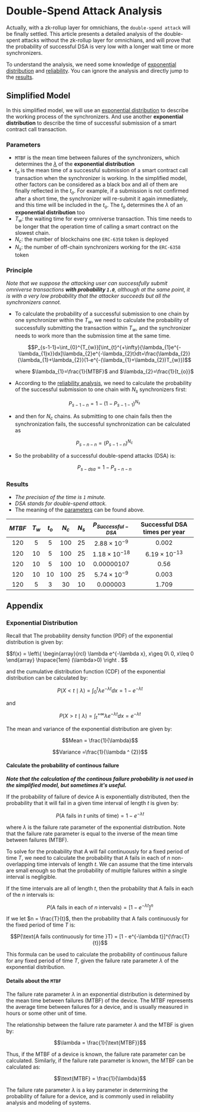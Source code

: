 # Double-Spend Attack Analysis

Actually, with a zk-rollup layer for omnichians, the `double-spend attack` will be finally settled. This article presents a detailed analysis of the double-spent attacks without the zk-rollup layer for omnichians, and will prove that the probability of successful DSA is very low with a longer wait time or more synchronizers.  

To understand the analysis, we need some knowledge of [exponential distribution](#exponential-distribution) and [reliability](./reliability-analysis.md). You can ignore the analysis and directly jump to the [results](#results).  

## Simplified Model  

In this simplified model, we will use an [exponential distribution](#exponential-distribution) to describe the working process of the synchronizers. And use another **exponential distribution** to describe the time of successful submission of a smart contract call transaction.  

### Parameters

- `MTBF` is the mean time between failures of the synchronizers, which determines the [$\lambda$](#details-about-the-mtbf) of the **exponential distribution**
- $t_{o}$ is the mean time of a successful submission of a smart contract call transaction when the synchronizer is working. In the simplified model, other factors can be considered as a black box and all of them are finally reflected in the $t_{o}$. For example, if a submission is not confirmed after a short time, the synchronizer will re-submit it again immediately, and this time will be included in the $t_{o}$. The $t_{o}$ determines the $\lambda$ of an **exponential distribution** too  
- $T_{w}$: the waiting time for every omniverse transaction. This time needs to be longer that the operation time of calling a smart contract on the slowest chain.  
- $N_{c}$: the number of blockchains one `ERC-6358` token is deployed  
- $N_{s}$: the number of off-chain synchronizers working for the `ERC-6358` token  

### Principle

*Note that we suppose the attacking user can successfully submit omniverse transactions **with probability `1.0`**, although at the same point, it is with a very low probability that the attacker succeeds but all the synchronizers cannot.*  

- To calculate the probability of a successful submission to one chain by one synchronizer within the $T_{w}$, we need to calculate the probability of successfully submitting the transaction within $T_{w}$, and the synchronizer needs to work more than the submission time at the same time.  

    $$P_{s-1-1}=\int_{0}^{T_{w}}[\int_{t}^{+\infty}{\lambda_{1}e^{-\lambda_{1}x}}dx]\lambda_{2}e^{-\lambda_{2}t}dt=\frac{\lambda_{2}}{\lambda_{1}+\lambda_{2}}(1-e^{-(\lambda_{1}+\lambda_{2})T_{w}})$$

    where $\lambda_{1}=\frac{1}{MTBF}$ and $\lambda_{2}=\frac{1}{t_{o}}$  

- According to the [reliability analysis](./reliability-analysis.md), we need to calculate the probability of the successful submission to one chain with $N_{s}$ synchronizers first:  

    $$P_{s-1-n}=1-(1-P_{s-1-1})^{N_{s}}$$

- and then for $N_{c}$ chains. As submitting to one chain fails then the synchronization fails, the successful synchronization can be calculated as 
 
    $$P_{s-n-n}=(P_{s-1-n})^{N_{c}}$$  

- So the probability of a successful double-spend attacks (DSA) is:  

    $$P_{s-dsa}=1-P_{s-n-n}$$  

### Results

- *The precision of the time is `1` minute.*
- *DSA stands for double-spend attack.*
- The meaning of the [parameters](#parameters) can be found above.

| $MTBF$ | $T_{w}$ | $t_{o}$ | $N_{c}$ | $N_{s}$ | $P_{Successful-DSA}$ | Successful DSA times per year |
| :----: | :----: | :----: | :----: | :----: | :----: | :----: |
| 120 | 5 | 5 | 100 | 25 | $2.88\times 10^{-9}$ | 0.002 |
| 120 | 10 | 5 | 100 | 25 | $1.18\times 10^{-18}$ | $6.19\times 10^{-13}$|
| 120 | 10 | 5 | 100 | 10 |  0.00000107 | 0.56|
| 120 | 10 | 10 | 100 | 25 | $5.74\times 10^{-9}$ | 0.003 |
| 120 | 5 | 3 | 30 | 10 | 0.000003 | 1.709 |

## Appendix

### Exponential Distribution

Recall that The probability density function (PDF) of the exponential distribution is given by:  

$$f(x) = \left\\{  \begin{array}{rcl} 
\lambda e^{-\lambda x}, x\geq 0\\ 
0, x\leq 0
\end{array} \hspace{1em} (\lambda>0) \right . $$  

and the cumulative distribution function (CDF) of the exponential distribution can be calculated by:  

$$P(X < t\mid\lambda)=\int_{0}^{t}{\lambda e^{-\lambda t}}dx=1-e^{-\lambda t}$$  

and  

$$P(X > t\mid\lambda)=\int_{t}^{+\infty}{\lambda e^{-\lambda t}}dx=e^{-\lambda t}$$  

The mean and variance of the exponential distribution are given by:

$$Mean = \frac{1}{\lambda}$$  

$$Variance =\frac{1}{\lambda ^ {2}}$$  

#### Calculate the probability of continous failure  

***Note that the calculation of the continous failure probability is not used in the simplified model, but sometimes it's useful.***  

If the probability of failure of device A is exponentially distributed, then the probability that it will fail in a given time interval of length $t$ is given by:

$$P(\text{A fails in }t \text{ units of time}) = 1 - e^{-\lambda t}$$

where $\lambda$ is the failure rate parameter of the exponential distribution. Note that the failure rate parameter is equal to the inverse of the mean time between failures (MTBF).

To solve for the probability that A will fail continuously for a fixed period of time $T$, we need to calculate the probability that A fails in each of $n$ non-overlapping time intervals of length $t$. We can assume that the time intervals are small enough so that the probability of multiple failures within a single interval is negligible.

If the time intervals are all of length $t$, then the probability that A fails in each of the $n$ intervals is:

$$P(\text{A fails in each of }n\text{ intervals}) = [1 - e^{-\lambda t}]^n$$

If we let $n = \frac{T}{t}$, then the probability that A fails continuously for the fixed period of time $T$ is:

$$P(\text{A fails continuously for time }T) = [1 - e^{-\lambda t}]^{\frac{T}{t}}$$

This formula can be used to calculate the probability of continuous failure for any fixed period of time $T$, given the failure rate parameter $\lambda$ of the exponential distribution.

#### Details about the `MTBF`

The failure rate parameter $\lambda$ in an exponential distribution is determined by the mean time between failures (MTBF) of the device. The MTBF represents the average time between failures for a device, and is usually measured in hours or some other unit of time.

The relationship between the failure rate parameter $\lambda$ and the MTBF is given by:

$$\lambda = \frac{1}{\text{MTBF}}$$

Thus, if the MTBF of a device is known, the failure rate parameter can be calculated. Similarly, if the failure rate parameter is known, the MTBF can be calculated as:

$$\text{MTBF} = \frac{1}{\lambda}$$

The failure rate parameter $\lambda$ is a key parameter in determining the probability of failure for a device, and is commonly used in reliability analysis and modeling of systems.

